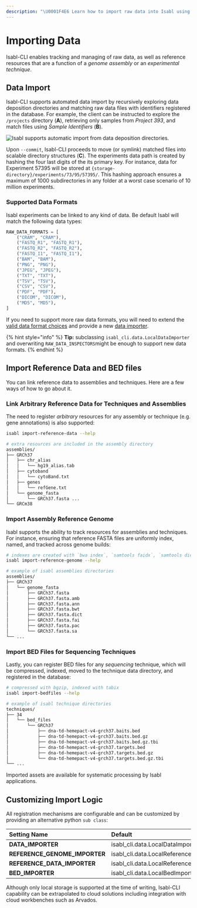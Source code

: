 ```yaml
---
description: "\U0001F4E6 Learn how to import raw data into Isabl using existing metadata."
---
```


# Importing Data

Isabl-CLI enables tracking and managing of raw data, as well as reference resources that are a function of a _genome assembly_ or an _experimental technique_.

## Data Import

Isabl-CLI supports automated data import by recursively exploring data deposition directories and matching raw data files with identifiers registered in the database. For example, the client can be instructed to explore the `/projects` directory \(**A**\), retrieving only samples from _Project 393_, and match files using _Sample Identifiers_ \(**B**\).

![Isabl supports automatic import from data deposition directories.](https://user-images.githubusercontent.com/8843150/62899370-a1f2e300-bd25-11e9-9e50-1d88e870d19a.png)

Upon `--commit`, Isabl-CLI proceeds to move \(or symlink\) matched files into scalable directory structures \(**C**\). The experiments data path is created by hashing the four last digits of the its primary key. For instance, data for Experiment 57395 will be stored at `{storage-directory}/experiments/73/95/57395/`. This hashing approach ensures a maximum of 1000 subdirectories in any folder at a worst case scenario of 10 million experiments.

### Supported Data Formats

Isabl experiments can be linked to any kind of data. Be default Isabl will match the following data types:

```python
RAW_DATA_FORMATS = [
    ("CRAM", "CRAM"),
    ("FASTQ_R1", "FASTQ_R1"),
    ("FASTQ_R2", "FASTQ_R2"),
    ("FASTQ_I1", "FASTQ_I1"),
    ("BAM", "BAM"),
    ("PNG", "PNG"),
    ("JPEG", "JPEG"),
    ("TXT", "TXT"),
    ("TSV", "TSV"),
    ("CSV", "CSV"),
    ("PDF", "PDF"),
    ("DICOM", "DICOM"),
    ("MD5", "MD5"),
]
```

If you need to support more raw data formats, you will need to extend the [valid data format choices](isabl-settings.md#extra-choices-settings) and provide a new [data importer](isabl-settings.md#isabl-cli-settings). 

{% hint style="info" %}
**Tip:** subclassing `isabl_cli.data.LocalDataImporter` and overwriting `RAW_DATA_INSPECTORS`might be enough to support new data formats.
{% endhint %}

## Import Reference Data and BED files

You can link reference data to assemblies and techniques. Here are a few ways of how to go about it.

### Link Arbitrary Reference Data for Techniques and Assemblies

The need to register _arbitrary_ resources for any assembly or technique \(e.g. gene annotations\) is also supported:

```bash
isabl import-reference-data --help

# extra resources are included in the assembly directory
assemblies/
├── GRCh37
│   ├── chr_alias
│   │   └── hg19_alias.tab
│   ├── cytoband
│   │   └── cytoBand.txt
│   ├── genes
│   │   └── refGene.txt
│   └── genome_fasta
│       └── GRCh37.fasta ...
└── GRCm38
```

### Import Assembly Reference Genome

Isabl supports the ability to track resources for assemblies and techniques. For instance, ensuring that reference FASTA files are uniformly index, named, and tracked across genome builds:

```bash
# indexes are created with `bwa index`, `samtools faidx`, `samtools dict`
isabl import-reference-genome --help

# example of isabl assemblies directories
assemblies/
├── GRCh37
│   └── genome_fasta
│       ├── GRCh37.fasta
│       ├── GRCh37.fasta.amb
│       ├── GRCh37.fasta.ann
│       ├── GRCh37.fasta.bwt
│       ├── GRCh37.fasta.dict
│       ├── GRCh37.fasta.fai
│       ├── GRCh37.fasta.pac
│       └── GRCh37.fasta.sa
└── ...
```

### Import BED Files for Sequencing Techniques

Lastly, you can register BED files for any _sequencing_ technique, which will be compressed, indexed, moved to the technique data directory, and registered in the database:

```bash
# compressed with bgzip, indexed with tabix
isabl import-bedfiles --help

# example of isabl technique directories
techniques/
├── 34
│   └── bed_files
│       └── GRCh37
│           ├── dna-td-hemepact-v4-grch37.baits.bed
│           ├── dna-td-hemepact-v4-grch37.baits.bed.gz
│           ├── dna-td-hemepact-v4-grch37.baits.bed.gz.tbi
│           ├── dna-td-hemepact-v4-grch37.targets.bed
│           ├── dna-td-hemepact-v4-grch37.targets.bed.gz
│           └── dna-td-hemepact-v4-grch37.targets.bed.gz.tbi
└── ...
```

Imported assets are available for systematic processing by Isabl applications.

## Customizing Import Logic

All registration mechanisms are configurable and can be customized by providing an alternative python `sub class`:

| Setting Name | Default |
| :--- | :--- |
| **DATA\_IMPORTER** | isabl\_cli.data.LocalDataImporter |
| **REFERENCE\_GENOME\_IMPORTER** | isabl\_cli.data.LocalReferenceGenomeImporter |
| **REFERENCE\_DATA\_IMPORTER** | isabl\_cli.data.LocalReferenceDataImporter |
| **BED\_IMPORTER** | isabl\_cli.data.LocalBedImporter |

Although only local storage is supported at the time of writing, Isabl-CLI capability can be extrapolated to cloud solutions including integration with cloud workbenches such as Arvados.

